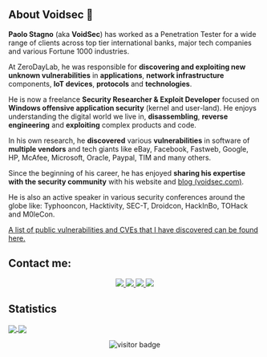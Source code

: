 ## About Voidsec 👋

**Paolo Stagno** (aka **VoidSec**) has worked as a Penetration Tester for a wide range of clients across top tier international banks, major tech companies and various Fortune 1000 industries.

At ZeroDayLab, he was responsible for **discovering and exploiting new unknown vulnerabilities** in **applications**, **network infrastructure** components, **IoT devices**, **protocols** and **technologies**.

He is now a freelance **Security Researcher & Exploit Developer** focused on **Windows offensive application security** (kernel and user-land). He enjoys understanding the digital world we live in, **disassembling**, **reverse engineering** and **exploiting** complex products and code.

In his own research, he **discovered** various **vulnerabilities** in software of **multiple vendors** and tech giants like eBay, Facebook, Fastweb, Google, HP, McAfee, Microsoft, Oracle, Paypal, TIM and many others.

Since the beginning of his career, he has enjoyed **sharing his expertise with the security community** with his website and [blog (voidsec.com)](https://voidsec.com). 

He is also an active speaker in various security conferences around the globe like: Typhooncon, Hacktivity, SEC-T, Droidcon, HackInBo, TOHack and M0leCon.

[A list of public vulnerabilities and CVEs that I have discovered can be found here.](https://voidsec.com/advisories/)

## Contact me: 
<p align="center">
  <a href="https://twitter.com/Void_Sec">
    <img src="https://img.shields.io/twitter/follow/Void_Sec?style=for-the-badge&label=%40Void_Sec&logo=twitter&logoColor=00AEFF&labelColor=black&color=7fff00">
  </a>
  <a href="https://www.linkedin.com/in/paolostagno/">
    <img src="https://img.shields.io/badge/-paolo stagno-blue?style=for-the-badge&logo=Linkedin&logoColor=00AEFF&labelColor=black&color=black">
  </a>
  <a href="mailto:voidsec@voidsec.com">
    <img src="https://img.shields.io/badge/voidsec@voidsec.com-0078D4?style=for-the-badge&logo=Microsoft-Outlook&logoColor=00AEFF&labelColor=black&color=black">
  </a>
  <a href="https://keybase.io/voidsec">
    <img src="https://img.shields.io/keybase/pgp/voidsec?style=for-the-badge&logoColor=00AEFF&labelColor=black&color=7fff00">
  </a>
</p>

## Statistics 
<a href="https://github.com/voidsec/voidsec">
  <img align="center" src="https://github-readme-stats.vercel.app/api?username=voidsec&count_private=true&show_icons=true&theme=chartreuse-dark" />
</a>
<a href="https://github.com/voidsec/voidsec">
  <img align="center" src="https://github-readme-stats.vercel.app/api/top-langs/?username=voidsec&layout=compact&theme=chartreuse-dark&langs_count=8" />
</a>
<p align="center">
  <img src="https://visitor-badge.laobi.icu/badge?page_id=voidsec.voidsec" alt="visitor badge"/>
</p>
